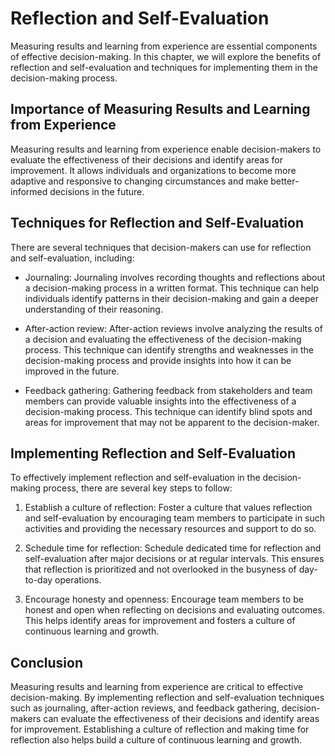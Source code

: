 Reflection and Self-Evaluation
=========================================================================================

Measuring results and learning from experience are essential components of effective decision-making. In this chapter, we will explore the benefits of reflection and self-evaluation and techniques for implementing them in the decision-making process.

Importance of Measuring Results and Learning from Experience
------------------------------------------------------------

Measuring results and learning from experience enable decision-makers to evaluate the effectiveness of their decisions and identify areas for improvement. It allows individuals and organizations to become more adaptive and responsive to changing circumstances and make better-informed decisions in the future.

Techniques for Reflection and Self-Evaluation
---------------------------------------------

There are several techniques that decision-makers can use for reflection and self-evaluation, including:

* Journaling: Journaling involves recording thoughts and reflections about a decision-making process in a written format. This technique can help individuals identify patterns in their decision-making and gain a deeper understanding of their reasoning.

* After-action review: After-action reviews involve analyzing the results of a decision and evaluating the effectiveness of the decision-making process. This technique can identify strengths and weaknesses in the decision-making process and provide insights into how it can be improved in the future.

* Feedback gathering: Gathering feedback from stakeholders and team members can provide valuable insights into the effectiveness of a decision-making process. This technique can identify blind spots and areas for improvement that may not be apparent to the decision-maker.

Implementing Reflection and Self-Evaluation
-------------------------------------------

To effectively implement reflection and self-evaluation in the decision-making process, there are several key steps to follow:

1. Establish a culture of reflection: Foster a culture that values reflection and self-evaluation by encouraging team members to participate in such activities and providing the necessary resources and support to do so.

2. Schedule time for reflection: Schedule dedicated time for reflection and self-evaluation after major decisions or at regular intervals. This ensures that reflection is prioritized and not overlooked in the busyness of day-to-day operations.

3. Encourage honesty and openness: Encourage team members to be honest and open when reflecting on decisions and evaluating outcomes. This helps identify areas for improvement and fosters a culture of continuous learning and growth.

Conclusion
----------

Measuring results and learning from experience are critical to effective decision-making. By implementing reflection and self-evaluation techniques such as journaling, after-action reviews, and feedback gathering, decision-makers can evaluate the effectiveness of their decisions and identify areas for improvement. Establishing a culture of reflection and making time for reflection also helps build a culture of continuous learning and growth.
